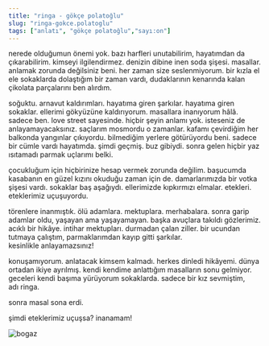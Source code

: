 ```yaml
---
title: "ringa - gökçe polatoğlu"
slug: "ringa-gokce.polatoglu"
tags: ["anlatı", "gökçe polatoğlu","sayı:on"]
---
```


nerede olduğumun önemi yok. bazı harfleri unutabilirim, hayatımdan da
çıkarabilirim. kimseyi ilgilendirmez. denizin dibine inen soda şişesi.
masallar. anlamak zorunda değilsiniz beni. her zaman size seslenmiyorum.
bir kızla el ele sokaklarda dolaştığım bir zaman vardı, dudaklarının
kenarında kalan çikolata parçalarını ben alırdım.

soğuktu. arnavut kaldırımları. hayatıma giren şarkılar. hayatıma giren
sokaklar. ellerimi gökyüzüne kaldırıyorum. masallara inanıyorum hâlâ.
sadece ben. love street sayesinde. hiçbir şeyin anlamı yok. isteseniz de
anlayamayacaksınız. saçlarım mosmordu o zamanlar. kafamı çevirdiğim her
balkonda yangınlar çıkıyordu. bilmediğim yerlere götürüyordu beni.
sadece bir cümle vardı hayatımda. şimdi geçmiş. buz gibiydi. sonra gelen
hiçbir yaz ısıtamadı parmak uçlarımı belki.

çocukluğum için hiçbirinize hesap vermek zorunda değilim. başucumda
kasabanın en güzel kızını okuduğu zaman için de. damarlarımızda bir
votka şişesi vardı. sokaklar baş aşağıydı. ellerimizde kıpkırmızı
elmalar. etekleri. eteklerimiz uçuşuyordu.

törenlere inanmıştık. ölü adamlara. mektuplara. merhabalara. sonra garip
adamlar oldu, yaşayan ama yaşayamayan. başka avuçlara takıldı
gözlerimiz. acıklı bir hikâye. intihar mektupları. durmadan çalan
ziller. bir ucundan tutmaya çalıştım, parmaklarımdan kayıp gitti
şarkılar. kesinlikle anlayamazsınız!

konuşamıyorum. anlatacak kimsem kalmadı. herkes dinledi hikâyemi. dünya
ortadan ikiye ayrılmış. kendi kendime anlattığım masalların sonu
gelmiyor. geceleri kendi başıma yürüyorum sokaklarda. sadece bir kız
sevmiştim, adı ringa.

sonra masal sona erdi.

şimdi eteklerimiz uçuşsa? inanamam!



![bogaz](/img/10_27.jpg)
